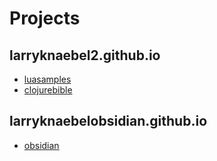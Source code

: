 # Projects

## larryknaebel2.github.io

- [luasamples](https://larryknaebel2.github.io/luasamples/)
- [clojurebible](https://larryknaebel2.github.io/clojure-bible/)

## larryknaebelobsidian.github.io

- [obsidian](https://larryknaebel2obsidian.github.io)

  


